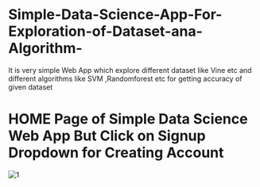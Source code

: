 # Simple-Data-Science-App-For-Exploration-of-Dataset-ana-Algorithm-

It is very simple Web App which explore different dataset like Vine etc and different algorithms like SVM ,Randomforest etc for getting accuracy of given dataset

# HOME Page of Simple Data Science Web App But Click on Signup Dropdown for Creating Account
![1](https://user-images.githubusercontent.com/44665902/98101865-cf8ef380-1eb8-11eb-9d5f-9d53f2e9b13b.png)
